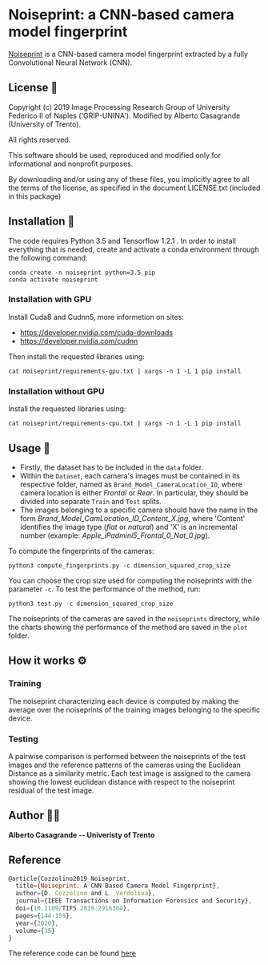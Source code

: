 # Noiseprint: a CNN-based camera model fingerprint
[Noiseprint](https://ieeexplore.ieee.org/document/8713484) is a CNN-based camera model fingerprint
extracted by a fully Convolutional Neural Network (CNN).

## License :page_with_curl:
Copyright (c) 2019 Image Processing Research Group of University Federico II of Naples ('GRIP-UNINA').
Modified by Alberto Casagrande (University of Trento).

All rights reserved.

This software should be used, reproduced and modified only for informational and nonprofit purposes.

By downloading and/or using any of these files, you implicitly agree to all the
terms of the license, as specified in the document LICENSE.txt
(included in this package) 

## Installation :wrench:
The code requires Python 3.5 and Tensorflow 1.2.1 .
In order to install everything that is needed, create and activate a conda environment through the following command:
```
conda create -n noiseprint python=3.5 pip
conda activate noiseprint
```

### Installation with GPU
Install Cuda8 and Cudnn5, more informetion on sites:
- https://developer.nvidia.com/cuda-downloads
- https://developer.nvidia.com/cudnn

Then install the requested libraries using:
```
cat noiseprint/requirements-gpu.txt | xargs -n 1 -L 1 pip install
```

### Installation without GPU
Install the requested libraries using:
```
cat noiseprint/requirements-cpu.txt | xargs -n 1 -L 1 pip install
```

## Usage :key:
- Firstly, the dataset has to be included in the `data` folder.
- Within the `Dataset`, each camera's images must be contained in its respective folder, named as `Brand_Model_CameraLocation_ID`, where camera location is either *Frontal* or *Rear*. In particular, they should be divided into separate `Train` and `Test` splits.
- The images belonging to a specific camera should have the name in the form *Brand_Model_CamLocation_ID_Content_X.jpg*, where 'Content' identifies the image type (*flat* or *natural*) and 'X' is an incremental number (example: *Apple_iPadmini5_Frontal_0_Nat_0.jpg*). 

To compute the fingerprints of the cameras:

```
python3 compute_fingerprints.py -c dimension_squared_crop_size
```

You can choose the crop size used for computing the noiseprints with the parameter `-c`.
To test the performance of the method, run:

```
python3 test.py -c dimension_squared_crop_size
```

The noiseprints of the cameras are saved in the `noiseprints` directory, while the charts showing the performance of the method are saved in the `plot` folder.

## How it works :gear:
### Training
The noiseprint characterizing each device is computed by making the average over the noiseprints of the training images belonging to the specific device.

### Testing
A pairwise comparison is performed between the noiseprints of the test images and the reference patterns of the cameras using the Euclidean Distance as a similarity metric.
Each test image is assigned to the camera showing the lowest euclidean distance with respect to the noiseprint residual of the test image.

## Author :man_technologist:

**Alberto Casagrande -- Univeristy of Trento**

## Reference

```js
@article{Cozzolino2019_Noiseprint,
  title={Noiseprint: A CNN-Based Camera Model Fingerprint},
  author={D. Cozzolino and L. Verdoliva},
  journal={IEEE Transactions on Information Forensics and Security},
  doi={10.1109/TIFS.2019.2916364},
  pages={144-159},
  year={2020},
  volume={15}
} 
```
The reference code can be found [here](https://github.com/grip-unina/noiseprint)
